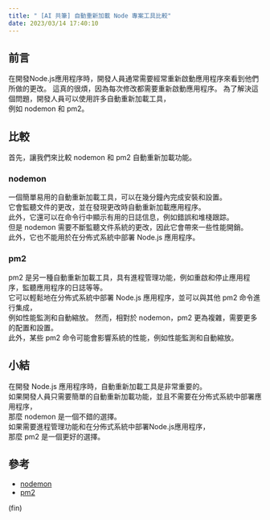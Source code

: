 ```yaml
---
title: " [AI 共筆] 自動重新加載 Node 專案工具比較"
date: 2023/03/14 17:40:10
---
```


## 前言

在開發Node.js應用程序時，開發人員通常需要經常重新啟動應用程序來看到他們所做的更改。
這真的很煩，因為每次修改都需要重新啟動應用程序。
為了解決這個問題，開發人員可以使用許多自動重新加載工具，  
例如 nodemon 和 pm2。

## 比較

首先，讓我們來比較 nodemon 和 pm2 自動重新加載功能。

### nodemon

一個簡單易用的自動重新加載工具，可以在幾分鐘內完成安裝和設置。  
它會監聽文件的更改，並在發現更改時自動重新加載應用程序。  
此外，它還可以在命令行中顯示有用的日誌信息，例如錯誤和堆棧跟踪。  
但是 nodemon 需要不斷監聽文件系統的更改，因此它會帶來一些性能開銷。  
此外，它也不能用於在分佈式系統中部署 Node.js 應用程序。

### pm2

pm2 是另一種自動重新加載工具，具有進程管理功能，例如重啟和停止應用程序，監聽應用程序的日誌等等。  
它可以輕鬆地在分佈式系統中部署 Node.js 應用程序，並可以與其他 pm2 命令進行集成，  
例如性能監測和自動縮放。  然而，相對於 nodemon，pm2 更為複雜，需要更多的配置和設置。  
此外，某些 pm2 命令可能會影響系統的性能，例如性能監測和自動縮放。  

## 小結

在開發 Node.js 應用程序時，自動重新加載工具是非常重要的。  
如果開發人員只需要簡單的自動重新加載功能，並且不需要在分佈式系統中部署應用程序，  
那麼 nodemon 是一個不錯的選擇。  
如果需要進程管理功能和在分佈式系統中部署Node.js應用程序，  
那麼 pm2 是一個更好的選擇。

## 參考

- [nodemon](https://nodemon.io/)  
- [pm2](https://pm2.keymetrics.io/)  

(fin)
